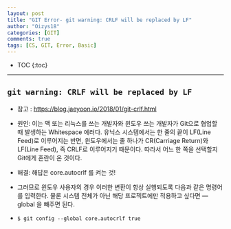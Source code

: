 ```yaml
---
layout: post
title: "GIT Error- git warning: CRLF will be replaced by LF"
author: "Oizys18"
categories: [GIT]
comments: true
tags: [CS, GIT, Error, Basic]
---
```


* TOC
{:toc}
* * *

## `git warning: CRLF will be replaced by LF`

- 참고 : https://blog.jaeyoon.io/2018/01/git-crlf.html

- 원인: 이는 맥 또는 리눅스를 쓰는 개발자와 윈도우 쓰는 개발자가 Git으로 협업할 때 발생하는 Whitespace 에러다. 유닉스 시스템에서는 한 줄의 끝이 LF(Line Feed)로 이루어지는 반면, 윈도우에서는 줄 하나가 CR(Carriage Return)와 LF(Line Feed), 즉 CRLF로 이루어지기 때문이다. 따라서 어느 한 쪽을 선택할지 Git에게 혼란이 온 것이다.

- 해결: 해답은 core.autocrlf 를 켜는 것!

- 그러므로 윈도우 사용자의 경우 이러한 변환이 항상 실행되도록 다음과 같은 명령어를 입력한다. 물론 시스템 전체가 아닌 해당 프로젝트에만 적용하고 싶다면 —global 을 빼주면 된다.

- `$ git config --global core.autocrlf true`
